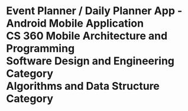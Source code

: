 # Event Planner / Daily Planner App - Android Mobile Application<br/>CS 360 Mobile Architecture and Programming<br/>Software Design and Engineering Category<br/>Algorithms and Data Structure Category